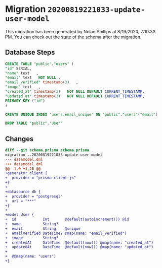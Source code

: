 # Migration `20200819221033-update-user-model`

This migration has been generated by Nolan Phillips at 8/19/2020, 7:10:33 PM.
You can check out the [state of the schema](./schema.prisma) after the migration.

## Database Steps

```sql
CREATE TABLE "public"."users" (
"id" SERIAL,
"name" text   ,
"email" text   NOT NULL ,
"email_verified" timestamp(3)   ,
"image" text   ,
"created_at" timestamp(3)   NOT NULL DEFAULT CURRENT_TIMESTAMP,
"updated_at" timestamp(3)   NOT NULL DEFAULT CURRENT_TIMESTAMP,
PRIMARY KEY ("id")
)

CREATE UNIQUE INDEX "users.email_unique" ON "public"."users"("email")

DROP TABLE "public"."User"
```

## Changes

```diff
diff --git schema.prisma schema.prisma
migration ..20200819221033-update-user-model
--- datamodel.dml
+++ datamodel.dml
@@ -1,0 +1,20 @@
+generator client {
+  provider = "prisma-client-js"
+}
+
+datasource db {
+  provider = "postgresql"
+  url = "***"
+}
+
+model User {
+  id            Int       @default(autoincrement()) @id
+  name          String?
+  email         String    @unique
+  emailVerified DateTime? @map(name: "email_verified")
+  image         String?
+  createdAt     DateTime  @default(now()) @map(name: "created_at")
+  updatedAt     DateTime  @default(now()) @map(name: "updated_at")
+
+  @@map(name: "users")
+}
```


